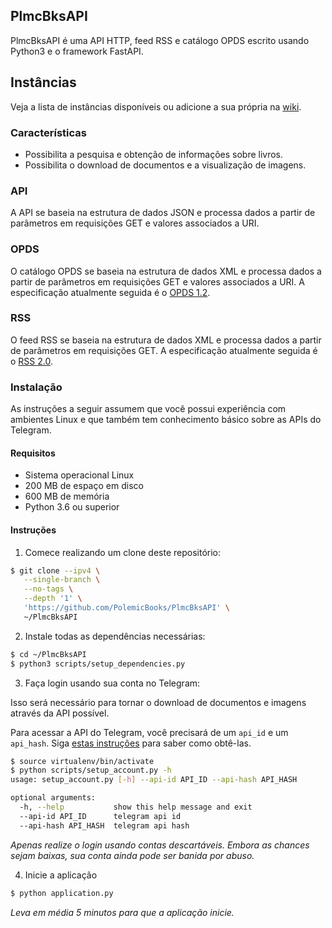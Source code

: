 ## PlmcBksAPI

PlmcBksAPI é uma API HTTP, feed RSS e catálogo OPDS escrito usando Python3 e o framework FastAPI.

## Instâncias

Veja a lista de instâncias disponíveis ou adicione a sua própria na [wiki](https://github.com/PolemicBooks/PlmcBksAPI/wiki/Instâncias).

### Características

* Possibilita a pesquisa e obtenção de informações sobre livros.
* Possibilita o download de documentos e a visualização de imagens.

### API

A API se baseia na estrutura de dados JSON e processa dados a partir de parâmetros em requisições GET e valores associados a URI.

### OPDS

O catálogo OPDS se baseia na estrutura de dados XML e processa dados a partir de parâmetros em requisições GET e valores associados a URI. A especificação atualmente seguida é o [OPDS 1.2](https://specs.opds.io/opds-1.2).

### RSS

O feed RSS se baseia na estrutura de dados XML e processa dados a partir de parâmetros em requisições GET. A especificação atualmente seguida é o [RSS 2.0](https://validator.w3.org/feed/docs/rss2.html).

### Instalação

As instruções a seguir assumem que você possui experiência com ambientes Linux e que também tem conhecimento básico sobre as APIs do Telegram.

#### Requisitos

- Sistema operacional Linux
- 200 MB de espaço em disco
- 600 MB de memória
- Python 3.6 ou superior

#### Instruções
 
 1. Comece realizando um clone deste repositório:
 
 ```bash
$ git clone --ipv4 \
    --single-branch \
    --no-tags \
    --depth '1' \
    'https://github.com/PolemicBooks/PlmcBksAPI' \
    ~/PlmcBksAPI
```

2. Instale todas as dependências necessárias:

```bash
$ cd ~/PlmcBksAPI
$ python3 scripts/setup_dependencies.py
```

3. Faça login usando sua conta no Telegram:

Isso será necessário para tornar o download de documentos e imagens através da API possível.

Para acessar a API do Telegram, você precisará de um `api_id` e um `api_hash`. Siga [estas instruções](https://core.telegram.org/api/obtaining_api_id#obtaining-api-id) para saber como obtê-las.

```bash
$ source virtualenv/bin/activate
$ python scripts/setup_account.py -h
usage: setup_account.py [-h] --api-id API_ID --api-hash API_HASH

optional arguments:
  -h, --help           show this help message and exit
  --api-id API_ID      telegram api id
  --api-hash API_HASH  telegram api hash
```

_Apenas realize o login usando contas descartáveis. Embora as chances sejam baixas, sua conta ainda pode ser banida por abuso._

4. Inicie a aplicação

```bash
$ python application.py
```

_Leva em média 5 minutos para que a aplicação inicie._
